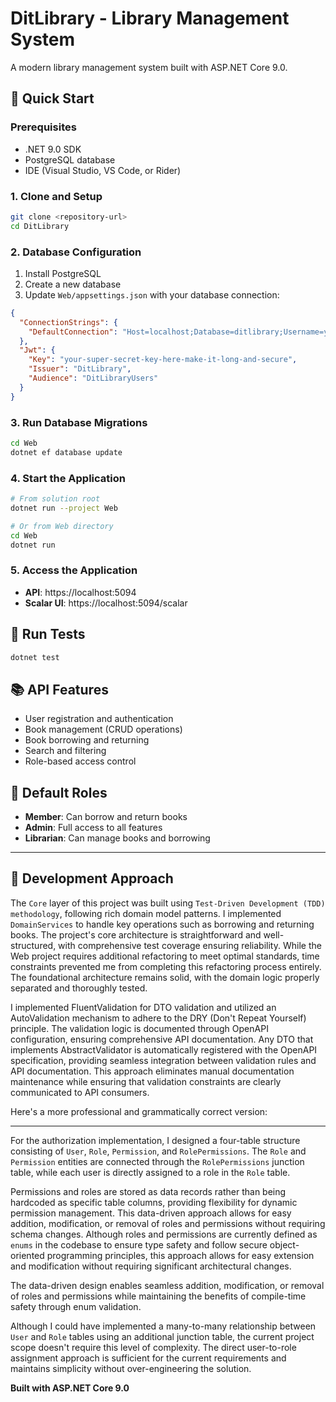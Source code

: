 # DitLibrary - Library Management System

A modern library management system built with ASP.NET Core 9.0.

## 🚀 Quick Start

### Prerequisites
- .NET 9.0 SDK
- PostgreSQL database
- IDE (Visual Studio, VS Code, or Rider)

### 1. Clone and Setup
```bash
git clone <repository-url>
cd DitLibrary
```

### 2. Database Configuration
1. Install PostgreSQL
2. Create a new database
3. Update `Web/appsettings.json` with your database connection:

```json
{
  "ConnectionStrings": {
    "DefaultConnection": "Host=localhost;Database=ditlibrary;Username=your_username;Password=your_password"
  },
  "Jwt": {
    "Key": "your-super-secret-key-here-make-it-long-and-secure",
    "Issuer": "DitLibrary",
    "Audience": "DitLibraryUsers"
  }
}
```

### 3. Run Database Migrations
```bash
cd Web
dotnet ef database update
```

### 4. Start the Application
```bash
# From solution root
dotnet run --project Web

# Or from Web directory
cd Web
dotnet run
```

### 5. Access the Application
- **API**: https://localhost:5094
- **Scalar UI**: https://localhost:5094/scalar


## 🧪 Run Tests
```bash
dotnet test
```

## 📚 API Features
- User registration and authentication
- Book management (CRUD operations)
- Book borrowing and returning
- Search and filtering
- Role-based access control

## 🔐 Default Roles
- **Member**: Can borrow and return books
- **Admin**: Full access to all features
- **Librarian**: Can manage books and borrowing

---

## 🎯 Development Approach

The `Core` layer of this project was built using `Test-Driven Development (TDD) methodology`, following rich domain model patterns. I implemented `DomainServices` to handle key operations such as borrowing and returning books. The project's core architecture is straightforward and well-structured, with comprehensive test coverage ensuring reliability.
While the Web project requires additional refactoring to meet optimal standards, time constraints prevented me from completing this refactoring process entirely. The foundational architecture remains solid, with the domain logic properly separated and thoroughly tested.

I implemented FluentValidation for DTO validation and utilized an AutoValidation mechanism to adhere to the DRY (Don't Repeat Yourself) principle. The validation logic is documented through OpenAPI configuration, ensuring comprehensive API documentation.
Any DTO that implements AbstractValidator is automatically registered with the OpenAPI specification, providing seamless integration between validation rules and API documentation. This approach eliminates manual documentation maintenance while ensuring that validation constraints are clearly communicated to API consumers.
 
Here's a more professional and grammatically correct version:

---

For the authorization implementation, I designed a four-table structure consisting of `User`, `Role`, `Permission`, and `RolePermissions`. The `Role` and `Permission` entities are connected through the `RolePermissions` junction table, while each user is directly assigned to a role in the `Role` table.

Permissions and roles are stored as data records rather than being hardcoded as specific table columns, providing flexibility for dynamic permission management. This data-driven approach allows for easy addition, modification, or removal of roles and permissions without requiring schema changes. Although roles and permissions are currently defined as `enums` in the codebase to ensure type safety and follow secure object-oriented programming principles, this approach allows for easy extension and modification without requiring significant architectural changes.

The data-driven design enables seamless addition, modification, or removal of roles and permissions while maintaining the benefits of compile-time safety through enum validation.

Although I could have implemented a many-to-many relationship between `User` and `Role` tables using an additional junction table, the current project scope doesn't require this level of complexity. The direct user-to-role assignment approach is sufficient for the current requirements and maintains simplicity without over-engineering the solution.


**Built with ASP.NET Core 9.0**
